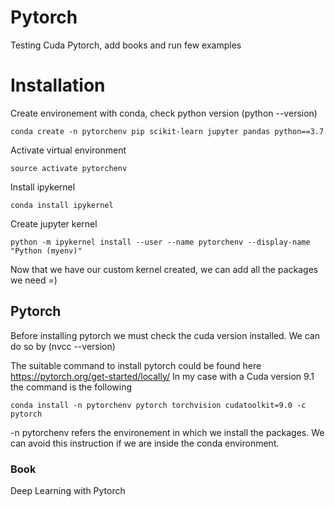 # Pytorch
Testing Cuda Pytorch, add books and run few examples

# Installation

Create environement with conda, check python version (python --version)
```
conda create -n pytorchenv pip scikit-learn jupyter pandas python==3.7
```

Activate virtual environment

```
source activate pytorchenv
```

Install ipykernel 
```
conda install ipykernel
```

Create jupyter kernel

```
python -m ipykernel install --user --name pytorchenv --display-name "Python (myenv)"
```
Now that we have our custom kernel created, we can add all the packages we need =)

## Pytorch

Before installing pytorch we must check the cuda version installed. We can do so by (nvcc --version)

The suitable command to install pytorch could be found here https://pytorch.org/get-started/locally/
In my case with a Cuda version 9.1 the command is the following

```
conda install -n pytorchenv pytorch torchvision cudatoolkit=9.0 -c pytorch
```

-n pytorchenv refers the environement in which we install the packages. We can avoid this instruction if we are inside the conda environment. 


### Book

Deep Learning with Pytorch

```
